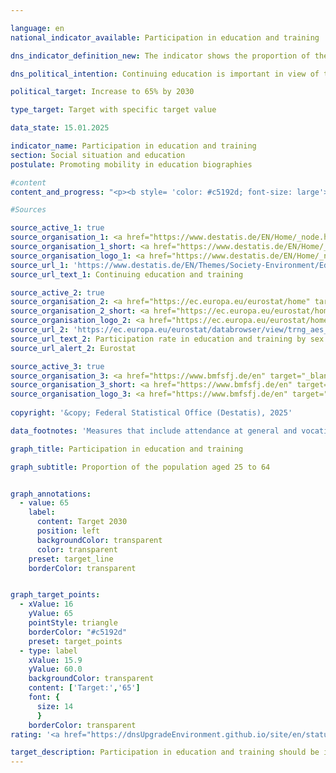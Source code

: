 ```yaml
---

language: en        
national_indicator_available: Participation in education and training        

dns_indicator_definition_new: The indicator shows the proportion of the population aged 25&nbsp;to 64&nbsp;(in %) who have participated in formal or non-formal education or training in the 12&nbsp;months prior to the survey. Formal education and training is defined as education provided through the system of schools, colleges, universities and other formal educational institutions. Non-formal education and training includes all organised and sustained learning activities that are not part of formal education.        

dns_political_intention: Continuing education is important in view of the changes in the economy, the labour market and society. With its National Continuing Education Strategy, the German government has already set itself the goal of attracting more employees and companies to continuing education and training in 2022.        

political_target: Increase to 65% by 2030        

type_target: Target with specific target value        

data_state: 15.01.2025        

indicator_name: Participation in education and training        
section: Social situation and education        
postulate: Promoting mobility in education biographies        

#content         
content_and_progress: "<p><b style= 'color: #c5192d; font-size: large'>4.3.a Participation in education and training</b><br><br>The indicator measures the proportion of the population aged 25&nbsp;to 64&nbsp;who participated in formal or non-formal education or training activities in the twelve months prior to the survey. Formal education includes educational activities in schools, colleges and universities that follow a defined curriculum, lead to a qualification recognised in the national qualification framework such as the Abitur, Bachelor's or Master's degree, and last at least six months. Non-formal education refers to organised learning activities outside the formal education system, such as vocational training, workshops or online courses, which impart specific skills or knowledge but do not lead to a formal qualification.<br><br>The data for the indicator is sourced from the Adult Education Survey (AES), a Europe-wide coordinated survey that captures the continuing education behaviour of the adult population. It records the extent to which adults participate in formal or non-formal learning activities, the types of education or training they pursue, and their reasons for participating or not participating in further education. The survey is mandatory for all EU member states and is conducted every six years. In the intervening years, national surveys are conducted in Germany, which from 2025&nbsp;onwards will take place every three years (previously every two years).<br><br>Since the first survey in 2007, the share of 25- to 64-year-olds participating in further education has steadily increased from 45% to 62% in 2020. Since 2016, the participation rates of men and women in this age group have been nearly identical. The most recent survey in 2022&nbsp;recorded a slight decline to 60%, which may be linked to the COVID-19&nbsp;pandemic and associated restrictions, such as the absence of in-person courses. A similar decline was also observed in other surveys related to continuing education. Compared to the EU average of 46.6%, Germany remains well above the European benchmark.<br><br>Non-formal education or training accounted for the vast majority of the indicator value. In 2022, 57.8% of respondents reported participating in such activities, while only 7.4% were engaged in formal education. The total exceeds the overall indicator value because 5.2% of respondents participated in both formal education and non-formal learning activities.<br><br>Among the non-formal education and training courses undertaken, the subject area <i>Business, Administration and Law</i> was the most represented at 25.4%, followed by <i>Services</i> (18.9%), <i>Health and Welfare</i> (14.3%), and <i>Information and Communication Technologies</i> (14.0%).<br><br>An analysis of the results by age group reveals that participation in further education significantly declines with age. While 70.5% of those aged 25&nbsp;to 34&nbsp;participated in education or training, the figures dropped to 61.8% for those aged 35&nbsp;to 44, 60.1% for those aged 45&nbsp;to 54, and 51.5% for those aged 55&nbsp;to 64.<br><br>The indicator makes no distinction regarding the nature of the education or training undertaken. For example, Master's degree programmes are counted in the same way as one-off short workshops attended purely out of personal interest. As a result, the indicator provides a good overall picture of the quantitative scope of participation in education and training but does not allow conclusions to be drawn about the duration or quality of the activities undertaken.<br><br>Despite the recent decline, the average trend over the past years has been positive, suggesting that the politically set target of 65% participation in education and training may be achievable by 2027, provided the recent average trend continues.</p>"                

#Sources        

source_active_1: true
source_organisation_1: <a href="https://www.destatis.de/EN/Home/_node.html" target="_blank">Federal Statistical Office</a>
source_organisation_1_short: <a href="https://www.destatis.de/EN/Home/_node.html" target="_blank">Federal Statistical Office</a>
source_organisation_logo_1: <a href="https://www.destatis.de/EN/Home/_node.html" target="_blank"><img src="https://dnsTestEnvironment.github.io/dns-indicators/public/OrgImgEn/destatis.png" alt="Federal Statistical Office" title=" Click here to visit the homepage of the organizationFederal Statistical Office" style="height:60px; width:148px; border:transparent"/></a>
source_url_1: 'https://www.destatis.de/EN/Themes/Society-Environment/Education-Research-Culture/Continuing-Education/_node.html'
source_url_text_1: Continuing education and training

source_active_2: true
source_organisation_2: <a href="https://ec.europa.eu/eurostat/home" target="_blank" onclick="return confirm_alert('Eurostat', 'En')">Statistical Office of the European Union</a>
source_organisation_2_short: <a href="https://ec.europa.eu/eurostat/home" target="_blank" onclick="return confirm_alert('Eurostat', 'En')">Statistical Office of the European Union</a>
source_organisation_logo_2: <a href="https://ec.europa.eu/eurostat/home" target="_blank" onclick="return confirm_alert('Eurostat', 'En')"><img src="https://dnsTestEnvironment.github.io/dns-indicators/public/OrgImgEn/eurostat.png" alt="Statistical Office of the European Union" title=" Click here to visit the homepage of the organizationStatistical Office of the European Union" style="height:60px; width:148px; border:transparent"/></a>
source_url_2: 'https://ec.europa.eu/eurostat/databrowser/view/trng_aes_100/default/table?category=educ.educ_part.trng.trng_aes_12m.trng_aes_12m0'
source_url_text_2: Participation rate in education and training by sex - Eurostat table [trng_aes_100]
source_url_alert_2: Eurostat

source_active_3: true
source_organisation_3: <a href="https://www.bmfsfj.de/en" target="_blank" onclick="return confirm_alert('the Federal Ministry of Education, Family Affairs, Senior Citizens, Women and Youth', 'En')">Federal Ministry of Education, Family Affairs, Senior Citizens, Women and Youth</a>
source_organisation_3_short: <a href="https://www.bmfsfj.de/en" target="_blank" onclick="return confirm_alert('the Federal Ministry of Education, Family Affairs, Senior Citizens, Women and Youth', 'En')">Federal Ministry of Education, Family Affairs, Senior Citizens, Women and Youth</a>
source_organisation_logo_3: <a href="https://www.bmfsfj.de/en" target="_blank" onclick="return confirm_alert('the Federal Ministry of Education, Family Affairs, Senior Citizens, Women and Youth', 'En')"><img src="https://dnsTestEnvironment.github.io/dns-indicators/public/OrgImgEn/bmbfsfj.png" alt="Federal Ministry of Education, Family Affairs, Senior Citizens, Women and Youth" title=" Click here to visit the homepage of the organizationFederal Ministry of Education, Family Affairs, Senior Citizens, Women and Youth" style="height:60px; width:148px; border:transparent"/></a>
        
copyright: '&copy; Federal Statistical Office (Destatis), 2025'        

data_footnotes: 'Measures that include attendance at general and vocational schools and universities as well as participation in general or vocational training courses in the form of courses, seminars, conferences or private tuition.<br>• The 2007, 2011, 2016 and 2022 data are based on the results of the AES.<br>• AES: Adult Education Survey.<br>• The 2010, 2012, 2014, 2018 and 2020 data are based on a special evaluation and are not publicly available.'        

graph_title: Participation in education and training        

graph_subtitle: Proportion of the population aged 25 to 64        


graph_annotations:
  - value: 65
    label:
      content: Target 2030
      position: left
      backgroundColor: transparent
      color: transparent
    preset: target_line
    borderColor: transparent        


graph_target_points:
  - xValue: 16
    yValue: 65
    pointStyle: triangle
    borderColor: "#c5192d"
    preset: target_points
  - type: label
    xValue: 15.9
    yValue: 60.0
    backgroundColor: transparent
    content: ['Target:','65']
    font: {
      size: 14
      }
    borderColor: transparent                        
rating: '<a href="https://dnsUpgradeEnvironment.github.io/site/en/status"><img src="https://sdg-indikatoren.de/public/Wettersymbole/Sonne.png" title="If the trend from 2022 had continued, the target value would have been reached or missed by less than 5% of the difference between the target value and the value at that time." alt="Weathersymbol: Sun"/></a>'        

target_description: Participation in education and training should be increased to at least 65% by 2030.<br><br><br>• According to the target formulation, the six-year average trend – despite a slight deterioration in 2022 – shows an upward movement. If this trend continues, the politically defined target would already be achieved by 2027. Indicator 4.3.a is therefore assessed as <b>sun</b> for 2022.        
---
```



